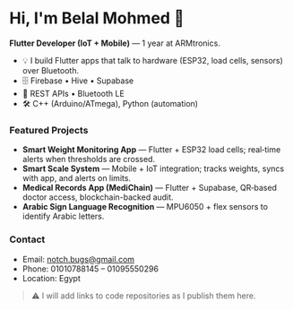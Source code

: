 # Hi, I'm Belal Mohmed 👋

**Flutter Developer (IoT + Mobile)** — 1 year at ARMtronics.

- 💡 I build Flutter apps that talk to hardware (ESP32, load cells, sensors) over Bluetooth.
- 🗄️ Firebase • Hive • Supabase
- 🔌 REST APIs • Bluetooth LE
- 🛠️ C++ (Arduino/ATmega), Python (automation)

### Featured Projects
- **Smart Weight Monitoring App** — Flutter + ESP32 load cells; real‑time alerts when thresholds are crossed.
- **Smart Scale System** — Mobile + IoT integration; tracks weights, syncs with app, and alerts on limits.
- **Medical Records App (MediChain)** — Flutter + Supabase, QR‑based doctor access, blockchain-backed audit.
- **Arabic Sign Language Recognition** — MPU6050 + flex sensors to identify Arabic letters.

### Contact
- Email: notch.bugs@gmail.com
- Phone: 01010788145 – 01095550296
- Location: Egypt

> ⚠️ I will add links to code repositories as I publish them here.
